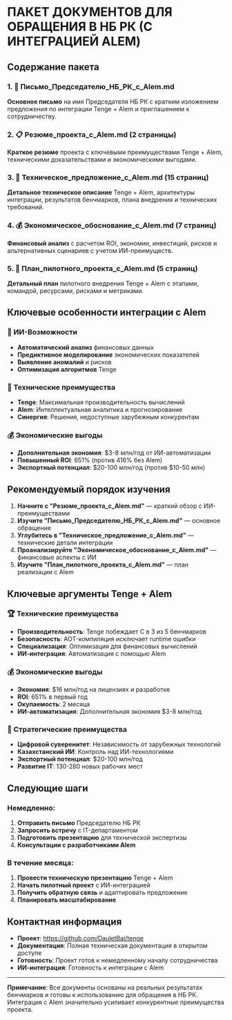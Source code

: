 # ПАКЕТ ДОКУМЕНТОВ ДЛЯ ОБРАЩЕНИЯ В НБ РК (С ИНТЕГРАЦИЕЙ ALEM)

## Содержание пакета

### 1. 📄 Письмо_Председателю_НБ_РК_с_Alem.md
**Основное письмо** на имя Председателя НБ РК с кратким изложением предложения по интеграции Tenge + Alem и приглашением к сотрудничеству.

### 2. 📋 Резюме_проекта_с_Alem.md (2 страницы)
**Краткое резюме** проекта с ключевыми преимуществами Tenge + Alem, техническими доказательствами и экономическими выгодами.

### 3. 🔧 Техническое_предложение_с_Alem.md (15 страниц)
**Детальное техническое описание** Tenge + Alem, архитектуры интеграции, результатов бенчмарков, плана внедрения и технических требований.

### 4. 💰 Экономическое_обоснование_с_Alem.md (7 страниц)
**Финансовый анализ** с расчетом ROI, экономии, инвестиций, рисков и альтернативных сценариев с учетом ИИ-преимуществ.

### 5. 📅 План_пилотного_проекта_с_Alem.md (5 страниц)
**Детальный план** пилотного внедрения Tenge + Alem с этапами, командой, ресурсами, рисками и метриками.

## Ключевые особенности интеграции с Alem

### 🤖 ИИ-Возможности
- **Автоматический анализ** финансовых данных
- **Предиктивное моделирование** экономических показателей
- **Выявление аномалий** и рисков
- **Оптимизация алгоритмов** Tenge

### 🚀 Технические преимущества
- **Tenge**: Максимальная производительность вычислений
- **Alem**: Интеллектуальная аналитика и прогнозирование
- **Синергия**: Решения, недоступные зарубежным конкурентам

### 💰 Экономические выгоды
- **Дополнительная экономия**: $3-8 млн/год от ИИ-автоматизации
- **Повышенный ROI**: 651% (против 416% без Alem)
- **Экспортный потенциал**: $20-100 млн/год (против $10-50 млн)

## Рекомендуемый порядок изучения

1. **Начните с "Резюме_проекта_с_Alem.md"** — краткий обзор с ИИ-преимуществами
2. **Изучите "Письмо_Председателю_НБ_РК_с_Alem.md"** — основное обращение
3. **Углубитесь в "Техническое_предложение_с_Alem.md"** — технические детали интеграции
4. **Проанализируйте "Экономическое_обоснование_с_Alem.md"** — финансовые аспекты с ИИ
5. **Изучите "План_пилотного_проекта_с_Alem.md"** — план реализации с Alem

## Ключевые аргументы Tenge + Alem

### 🏆 Технические преимущества
- **Производительность**: Tenge побеждает C в 3 из 5 бенчмарков
- **Безопасность**: AOT-компиляция исключает runtime ошибки
- **Специализация**: Оптимизация для финансовых вычислений
- **ИИ-интеграция**: Автоматизация с помощью Alem

### 💰 Экономические выгоды
- **Экономия**: $16 млн/год на лицензиях и разработке
- **ROI**: 651% в первый год
- **Окупаемость**: 2 месяца
- **ИИ-автоматизация**: Дополнительная экономия $3-8 млн/год

### 🎯 Стратегические преимущества
- **Цифровой суверенитет**: Независимость от зарубежных технологий
- **Казахстанский ИИ**: Контроль над ИИ-технологиями
- **Экспортный потенциал**: $20-100 млн/год
- **Развитие IT**: 130-280 новых рабочих мест

## Следующие шаги

### Немедленно:
1. **Отправить письмо** Председателю НБ РК
2. **Запросить встречу** с IT-департаментом
3. **Подготовить презентацию** для технической экспертизы
4. **Консультации с разработчиками Alem**

### В течение месяца:
1. **Провести техническую презентацию** Tenge + Alem
2. **Начать пилотный проект** с ИИ-интеграцией
3. **Получить обратную связь** и адаптировать предложение
4. **Планировать масштабирование**

## Контактная информация

- **Проект**: https://github.com/DauletBai/tenge
- **Документация**: Полная техническая документация в открытом доступе
- **Готовность**: Проект готов к немедленному началу сотрудничества
- **ИИ-интеграция**: Готовность к интеграции с Alem

---

**Примечание**: Все документы основаны на реальных результатах бенчмарков и готовы к использованию для обращения в НБ РК. Интеграция с Alem значительно усиливает конкурентные преимущества проекта.
